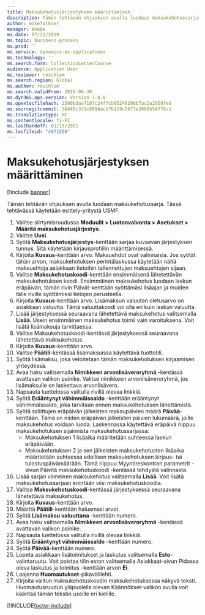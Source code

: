 ```yaml
---
title: Maksukehotusjärjestyksen määrittäminen
description: Tämän tehtävän ohjauksen avulla luodaan maksukehotussarja.
author: mikefalkner
manager: AnnBe
ms.date: 07/22/2019
ms.topic: business-process
ms.prod: ''
ms.service: dynamics-ax-applications
ms.technology: ''
ms.search.form: CollectionLetterCourse
audience: Application User
ms.reviewer: roschlom
ms.search.region: Global
ms.author: roschlom
ms.search.validFrom: 2016-06-30
ms.dyn365.ops.version: Version 7.0.0
ms.openlocfilehash: 2500bdaa7107c24f7cb95249208b7ac2a2958fed
ms.sourcegitcommit: 38d40c331c8894acb7b119c5073e3088b54776c1
ms.translationtype: HT
ms.contentlocale: fi-FI
ms.lasthandoff: 01/15/2021
ms.locfileid: "4971550"
---
```

# <a name="create-a-collection-letter-sequence"></a>Maksukehotusjärjestyksen määrittäminen

[!include [banner](../../includes/banner.md)]

Tämän tehtävän ohjauksen avulla luodaan maksukehotussarja. Tässä tehtävässä käytetään esittely-yritystä USMF.

1. Valitse siirtymisruudussa **Moduulit > Luotonvalvonta > Asetukset > Määritä maksukehotusjärjestys**.
2. Valitse **Uusi**.
3. Syötä **Maksukehotusjärjestys**-kenttään sarjaa kuvaavan järjestyksen tunnus. Sitä käytetään kirjausprofiilin määrittämisessä.
4. Kirjoita **Kuvaus**-kenttään arvo.  Maksuehdot ovat valinnaisia. Jos syötät tähän arvon, maksukehotuksen perintälaskussa käytetään näitä maksuehtoja asiakkaan tietoihin tallennettujen maksuehtojen sijaan.  
5. Valitse **Maksukehotuskoodi**-kenttään ensimmäisenä lähetettävän maksukehotuksen koodi. Ensimmäinen maksukehotus luodaan laskun eräpäivän, tämän rivin Päivät-kenttään syöttämäsi lisäajan ja muiden tälle riville syöttämiesi tietojen perusteella.  
6. Kirjoita **Kuvaus**-kenttään arvo. Lisämaksun valuutan oletusarvo on asiakkaan valuutta. Tämä valuuttakoodi voi olla eri kuin laskun valuutta.  
7. Lisää järjestyksessä seuraavana lähetettävä maksukehotus valitsemalla **Lisää**. Usein ensimmäinen maksukehotus toimii vain varoituksena. Voit lisätä lisämaksuja tarvittaessa.  
8. Valitse Maksukehotuskoodi-kentässä järjestyksessä seuraavana lähetettävä maksukehotus.
9. Kirjoita **Kuvaus**-kenttään arvo.
10. Valitse **Päätili**-kentässä lisämaksuissa käytettävä tuottotili.
11. Syötä lisämaksu, joka veloitetaan tämän maksukehotuksen kirjaamisen yhteydessä.
12. Avaa haku valitsemalla **Nimikkeen arvonlisäveroryhmä** -kentässä avattavan valikon painike. Valitse nimikkeen arvonlisäveroryhmä, jos lisämaksulle on laskettava arvonlisävero.  
13. Napsauta luettelossa valitulla rivillä olevaa linkkiä.
14. Syötä **Erääntynyt vähimmäissaldo** -kenttään erääntynyt vähimmäissaldo, joka tarvitaan ennen maksukehotuksen lähettämistä.
15. Syötä sallittujen eräpäivän jälkeisten maksupäivien määrä **Päivää**-kenttään. Tämä on niiden eräpäivän jälkeisten päivien lukumäärä, joille maksukehotus voidaan luoda. Laskennassa käytettävä eräpäivä riippuu maksukehotuksen sijainnista maksukehotussarjassa:
    - Maksukehotuksen 1 lisäaika määritetään suhteessa laskun eräpäivään.
    - Maksukehotuksen 2 ja sen jälkeisten maksukehotusten lisäaika määritetään suhteessa edellisen maksukehotuksen kirjaus- tai tulostuspäivämäärään. Tämä riippuu Myyntireskontran parametrit -sivun Päivitä maksukehotuskoodi -kentässä tehdystä valinnasta.  
16. Lisää sarjan viimeinen maksukehotus valitsemalla **Lisää**. Voit lisätä maksukehotussarjaan enintään viisi maksukehotuskoodia.  
17. Valitse **Maksukehotuskoodi**-kentässä järjestyksessä seuraavana lähetettävä maksukehotus.
18. Kirjoita **Kuvaus**-kenttään arvo.
19. Määritä **Päätili**-kenttään haluamasi arvot.
20. Syötä **Lisämaksu valuuttana** -kenttään numero.
21. Avaa haku valitsemalla **Nimikkeen arvonlisäveroryhmä** -kentässä avattavan valikon painike.
22. Napsauta luettelossa valitulla rivillä olevaa linkkiä.
23. Syötä **Erääntynyt vähimmäissaldo** -kenttään numero.
24. Syötä **Päivää**-kenttään numero.
25. Lopeta asiakkaan lisätoimitukset ja laskutus valitsemalla **Esto**-valintaruutu. Voit poistaa tilin eston valitsemalla Asiakkaat-sivun Pidossa oleva laskutus ja toimitus -kenttään arvon **Ei**.  
26. Laajenna **Huomautukset**-pikavälilehti.
27. Kirjoita valitun maksukehotuskoodin maksukehotuksessa näkyvä teksti. Huomautusruudun yläpuolella olevan Käännökset-valikon avulla voit kääntää tämän tekstin useille eri kielille.  



[!INCLUDE[footer-include](../../../includes/footer-banner.md)]